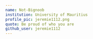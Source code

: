 ```yaml
---
name: Not-Bignoob
institution: University of Mauritius
profile_pic: jeremie1112.png
quote: Be proud of who you are
github_user: jeremie1112
---
```

